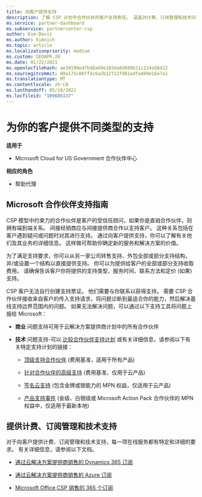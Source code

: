 ```yaml
---
title: 向客户提供支持
description: 了解 CSP 计划中合作伙伴的客户支持责任。 涵盖对计费、订阅管理和技术问题的支持。
ms.service: partner-dashboard
ms.subservice: partnercenter-csp
author: Kim-Davis
ms.author: kimnich
ms.topic: article
ms.localizationpriority: medium
ms.custom: SEOAPR.20
ms.date: 01/22/2021
ms.openlocfilehash: ae39190e47b48a69e103da6d899b11c224a56d22
ms.sourcegitcommit: 08a175c06ff4c6a2b12713f081adfa489e16e7a1
ms.translationtype: MT
ms.contentlocale: zh-CN
ms.lasthandoff: 05/10/2021
ms.locfileid: "109686137"
---
```

# <a name="providing-different-types-of-support-to-your-customers"></a>为你的客户提供不同类型的支持

**适用于**

- Microsoft Cloud for US Government 合作伙伴中心

**相应的角色**

- 帮助代理

## <a name="microsoft-partner-support-guidance"></a>Microsoft 合作伙伴支持指南

CSP 模型中约束力的合作伙伴是客户的受信任顾问，如果你是直销合作伙伴，则拥有端到端关系。 间接经销商应与间接提供商合作以支持客户。 这种关系包括在客户遇到疑问或问题时对其进行支持。 通过向客户提供支持，你可以了解有关他们及其业务的详细信息。 这样做可帮助你确定新的服务和解决方案的价值。

为了满足支持要求，你可以从另一家公司转售支持、外包全部或部分支持结构，并/或设置一个结构以直接提供支持。 你可以为提供给客户的全部或部分支持收取费用。 请确保告诉客户你将提供的支持类型、服务时间、联系方法和定价 (如果) 支持。

CSP 客户无法自行创建支持票证。 他们需要与你联系以获得支持。 需要 CSP 合作伙伴接收来自客户的传入支持请求，将问题诊断到最适合你的能力，然后解决基线支持边界范围内的问题。 如果无法解决问题，可以通过以下支持工具将问题上报给 Microsoft：

- **商业** 问题支持可用于云解决方案提供商计划中的所有合作伙伴

- **技术** 问题支持-可以 [比较合作伙伴支持计划](https://partner.microsoft.com/support/partnersupport) 或有关详细信息，请参阅以下有关特定支持计划的链接：

  - [顶级支持合作伙伴](https://partner.microsoft.com/support/microsoft-services-premier-support) (费用基准，适用于所有产品) 

  - [针对合作伙伴的高级支持](https://partner.microsoft.com/support/advanced-cloud-support) (费用基准，仅用于云产品) 

  - [签名云支持](manage-your-partner-network-benefits.md) (包含金牌或银能力的 MPN 权益，仅适用于云产品) 

  - [产品支持事件](manage-your-partner-network-benefits.md) (金级、白银级或 Microsoft Action Pack 合作伙伴的 MPN 权益中，仅适用于最新本地) 

## <a name="providing-billing-subscription-management-and-technical-support"></a>提供计费、订阅管理和技术支持 

对于向客户提供计费、订阅管理和技术支持，每一项在线服务都有特定和详细的要求。 有关详细信息，请参阅以下文档。

- [通过云解决方案提供商销售的 Dynamics 365 订阅](https://www.microsoftpartnercommunity.com/t5/CSP/Microsoft-Partner-Support-Guidance/m-p/5262#M30)

- [通过云解决方案提供商销售的 Azure 订阅](https://www.microsoftpartnercommunity.com/t5/CSP/Microsoft-Partner-Support-Guidance/m-p/5263#M31)

- [Microsoft Office CSP 销售的 365 个订阅](https://www.microsoftpartnercommunity.com/t5/CSP/Microsoft-Partner-Support-Guidance/m-p/5264#M32)
